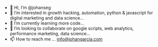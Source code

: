 - 👋 Hi, I’m @johanseg
- 👀 I’m interested in growth hacking, automation, python & javascript for digital marketing and data science...
- 🌱 I’m currently learning more code...
- 💞️ I’m looking to collaborate on google scripts, web analytics, performance marketing, data science...
- 📫 How to reach me ... info@johangarcia.com

<!---
johanseg/johanseg is a ✨ special ✨ repository because its `README.md` (this file) appears on your GitHub profile.
You can click the Preview link to take a look at your changes.
--->
